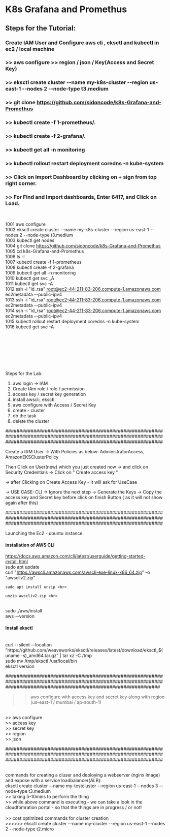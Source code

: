 # K8s Grafana and Promethus


## Steps for the Tutorial:

### Create IAM User and Configure aws cli , eksctl and kubectl in ec2 / local machine

### >> aws configure >> region / json / Key(Access and Secret Key)

### >> eksctl create cluster --name my-k8s-cluster --region us-east-1 --nodes 2 --node-type t3.medium 

### >> git clone https://github.com/sidoncode/k8s-Grafana-and-Promethus

### >> kubectl create -f 1-prometheus/. 

### >> kubectl create -f 2-grafana/. 

### >> kubectl get all -n monitoring 

### >> kubectl rollout restart deployment coredns -n kube-system 

### >> Click on Import Dashboard by clicking on + sign from top right corner. 

### >> For Find and Import dashboards, Enter 6417, and Click on Load.


<br>

 1001  aws configure <br>
 1002  eksctl create cluster --name my-k8s-cluster --region us-east-1 --nodes 2 --node-type t3.medium  <br>
 1003  kubectl get nodes  <br>
 1004  git clone https://github.com/sidoncode/k8s-Grafana-and-Promethus <br>
 1005  cd k8s-Grafana-and-Promethus <br>
 1006  ls -l <br>
 1007  kubectl create -f 1-prometheus <br>
 1008  kubectl create -f 2-grafana <br>
 1009  kubectl get all -n monitoring <br>
 1010  kubectl get svc _A <br>
 1011  kubectl get svc -A <br>
 1012  ssh -i "id_rsa" root@ec2-44-211-83-206.compute-1.amazonaws.com ec2metadata --public-ipv4 <br>
 1013  ssh -i "id_rsa" root@ec2-44-211-83-206.compute-1.amazonaws.com ec2metadata --public-ipv4 <br>
 1014  ssh -i "id_rsa" root@ec2-44-211-83-206.compute-1.amazonaws.com ec2metadata --public-ipv4 <br>
 1015  kubectl rollout restart deployment coredns -n kube-system  <br>
 1016  kubectl get svc -A <br>

 <br> <br> <br> <br> <br> <br>

 Steps for the Lab:
1) aws login -> IAM <br>
2) Create IAm role / role / permission <br>
3) access key / secret key generation <br>
4)  install awscli, eksctl <br>
5) aws configure with Access / Secret Key <br>
6) create - cluster <br>
7) do the task <br>
8) delete the cluster <br>


########################################################################################################################################################################

Create a IAM User -> With Policies as below:
	AdministratorAccess, AmazonEKSClusterPolicy
  
  Then Click on User(new) which you just created now -> and click on Security Credentials -> Click on " Create access key "
  
  -> after Clicking on Create Access Key - It will ask for UseCase
  
  -> USE CASE: CLI
  -> Ignore the next step
  -> Generate the Keys
	-> Copy the access key and Secret key before click on finish Button ( as it will not show again after this)
  

######################################################################################################################################################################## <br>


  Launching the Ec2 - ubuntu instance
   <br>
  
   ####  installation of AWS CLI  #######
  
  https://docs.aws.amazon.com/cli/latest/userguide/getting-started-install.html
   <br>
  sudo apt update
 <br>
	curl "https://awscli.amazonaws.com/awscli-exe-linux-x86_64.zip" -o "awscliv2.zip"

	sudo apt install unzip <br>
  
	unzip awscliv2.zip <br>

 <br>
	sudo ./aws/install
	 <br>
	aws --version
   <br>
  
  #### Install eksctl ######
 <br>
curl --silent --location "https://github.com/weaveworks/eksctl/releases/latest/download/eksctl_$(uname -s)_amd64.tar.gz" | tar xz -C /tmp
 <br>
sudo mv /tmp/eksctl /usr/local/bin
 <br>
eksctl version

#######################################################################################################################################################################
  
  >> aws configure with access key and secret key along with region (us-east-1 / mumbai / ap-south-1)
 <br>
	>> aws configure <br>
  >> access key <br>
  >> secret key <br>
  >> region <br>
  >> json <br>
  
  ########################################################################################################################################################################

 <br>
commands for creating a cluser and deploying a webserver (nginx Image) and expose with a service loadbalancer(ALB):

 <br>
eksctl create cluster --name my-testcluster --region us-east-1 --nodes 3 --node-type t3.medium <br>
>> taking 5-10mins to perform the thing <br>
>> while above command is executing -  we can take a look in the cloudfomration portal - so that the things are in progress / or not! <br>
 <br>
>> cost optimized commands for cluster creation <br>
>>>>>> eksctl create cluster --name my-cluster --region us-east-1 --nodes 2 --node-type t2.micro <br>
